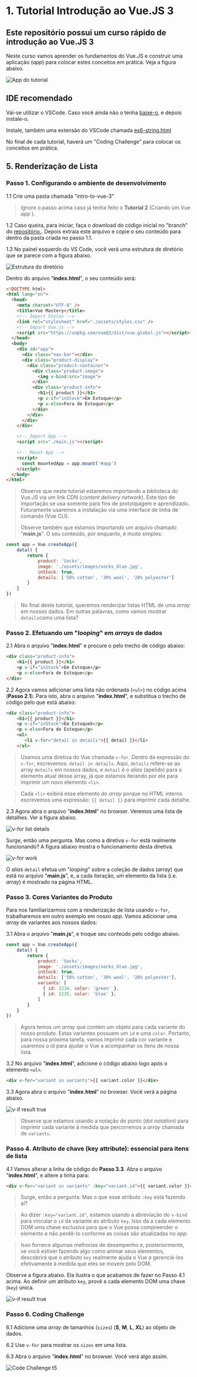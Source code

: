 # **1. Tutorial Introdução ao Vue.JS 3**

## **Este repositório possui um curso rápido de introdução ao Vue.JS 3**

Neste curso vamos aprender os fundamentos do Vue.JS e construir uma aplicação (_app_) para colocar estes conceitos em prática. Veja a figura abaixo.

![App do tutorial](img_readme/imagem_aplicativo_vue.png)

## **IDE recomendado**

Vai-se utilizar o VSCode. Caso você ainda não o tenha [baixe-o](https://code.visualstudio.com/download), e depois instale-o.

Instale, também uma extensão do VSCode chamada [es6-string.html](https://marketplace.visualstudio.com/items?itemName=Tobermory.es6-string-html)

No final de cada tutorial, haverá um "Coding Challenge" para colocar os conceitos em prática.

## **5. Renderização de Lista**

### **Passo 1. Configurando o ambiente de desenvolvimento**

1.1 Crie uma pasta chamada "intro-to-vue-3"

>Ignore o passo acima caso já tenha feito o **Tutorial 2** (Criando um Vue _app_ ).

1.2 Caso queira, para iniciar, faça o download do código inicial no "branch" do [repositório.](https://github.com/csp1po/intro_vue_3/tree/t5-start). Depois extraia este arquivo e copie o seu conteúdo para dentro da pasta criada no passo 1.1.

1.3 No painel esquerdo do VS Code, você verá uma estrutura de diretório que se parece com a figura abaixo.

![Estrutura do diretório](img_readme/estrutura_diretorio_vue.jpg)

Dentro do arquivo "**index.html**", o seu conteúdo será:

```html
<!DOCTYPE html>
<html lang="en">
  <head>
    <meta charset="UTF-8" />
    <title>Vue Mastery</title>
    <!-- Import Styles -->
    <link rel="stylesheet" href="./assets/styles.css" />
    <!-- Import Vue.js -->
    <script src="https://unpkg.com/vue@3/dist/vue.global.js"></script>
  </head>
  <body>
    <div id="app">
      <div class="nav-bar"></div>
      <div class="product-display">
        <div class="product-container">
          <div class="product-image">
            <img v-bind:src="image">
          </div>
          <div class="product-info">
            <h1>{{ product }}</h1>
            <p v-if="inStock">Em Estoque</p>
            <p v-else>Fora de Estoque</p>
          </div>
        </div>
      </div>
    </div>

    <!-- Import App -->
    <script src="./main.js"></script>

    <!-- Mount App -->
    <script>
      const mountedApp = app.mount('#app')
    </script>
  </body>
</html>
```

> Observe que neste tutorial estaremos importando a biblioteca do Vue.JS via um link CDN (_content delivery network_). Este tipo de importação se usa somente para fins de prototipagem e aprendizado. Futuramente usaremos a instalação via uma interface de linha de comando (Vue CLI).
>
>Observe também que estamos importando um arquivo chamado "**main.js**". O seu conteúdo, por enquanto, é muito simples:

```javascript
const app = Vue.createApp({
    data() {
        return {
            product: 'Socks',
            image: './assets/images/socks_blue.jpg',
            inStock: true,
            details: ['50% cotton', '30% wool', '20% polyester']
        }
    }
})
```

>No final deste tutorial, queremos renderizar listas HTML de uma _array_ em nossos dados. Em outras palavras, como vamos mostrar ``details``como uma lista?


### **Passo 2. Efetuando um "*looping*" em _arrays_ de dados**

2.1 Abra o arquivo "**index.html**" e procure o pelo trecho de código abaixo:

```html
<div class="product-info">
    <h1>{{ product }}</h1>
    <p v-if="inStock">Em Estoque</p>
    <p v-else>Fora de Estoque</p>
</div>
```

2.2 Agora vamos adicionar uma lista não ordenada (``<ul>``) no código acima (**Passo 2.1**). Para isto, abra o arquivo "**index.html**", e substitua o trecho de código pelo que está abaixo:

```html
<div class="product-info">
    <h1>{{ product }}</h1>
    <p v-if="inStock">Em Estoquek</p>
    <p v-else>Fora de Estoque</p>
    <ul>
       <li v-for="detail in details">{{ detail }}</li>
    </ul>
```

>Usamos uma diretiva do Vue chamada ``v-for``. Dentro da expressão do ``v-for``, escrevemos: ``detail in details``. Aqui, ``details`` refere-se ao array ``details`` em nossos dados, e ``detail`` é o _alias_ (apelido) para o elemento atual desse array, já que estamos iterando por ele para imprimir um novo elemento ``<li>``.

>Cada ``<li>`` exibirá esse elemento do _array_ porque no HTML interno escrevemos uma expressão: ``{{ detail }}`` para imprimir cada detalhe.  

2.3 Agora abra o arquivo "**index.html**" no browser. Veremos uma lista de detalhes. Ver a figura abaixo.

![v-for list details](img_readme/v-for_directive_list_details.png)

Surge, então uma pergunta. Mas como a diretiva ``v-for`` está realmente funcionando? A figura abaixo mostra o funcionamento desta diretiva.

![v-for work](img_readme/v-for_work.png)

O _alias_ ``detail`` efetua um "_looping_" sobre a coleção de dados (_array_) que está no arquivo "**main.js**", e, a cada iteração, um elemento da lista (i.e. _array_) é mostrado na página HTML.



### **Passo 3. Cores Variantes do Produto**

Para nos familiarizarmos com a renderização de lista usando ``v-for``, trabalharemos em outro exemplo em nosso _app_. Vamos adicionar uma _array_ de variantes aos nossos dados:

3.1  Abra o arquivo "**main.js**", e troque seu conteúdo pelo código abaixo.

```javascript
const app = Vue.createApp({
    data() {
        return {
            product: 'Socks',
            image: './assets/images/socks_blue.jpg',
            inStock: true,
            details: ['50% cotton', '30% wool', '20% polyester'],
            variants: [
              { id: 2234, color: 'green' },
              { id: 2235, color: 'blue' },
            ]
        }
    }
})
```

>Agora temos um _array_ que contém um objeto para cada variante do nosso produto. Estas variantes possuem um ``id`` e uma ``color``. Portanto, para nossa próxima tarefa, vamos imprimir cada cor variante e usaremos o id para ajudar o Vue a acompanhar os itens de nossa lista.

3.2 No arquivo "**index.html**", adicione o código abaixo logo após o elemento ``<ul>``.

```html
<div v-for="variant in variants">{{ variant.color }}</div>
```

3.3 Agora abra o arquivo "**index.html**" no browser. Você verá a página abaixo.

![v-if result true](img_readme/v-for_directive_list_variants_1.png)

>Observe que estamos usando a notação de ponto (_dot notation_) para imprimir cada variante à medida que percorremos a _array_ chamada de ``variants``.


### **Passo 4. Atributo de chave (key attribute): essencial para itens de lista**

4.1 Vamos alterar a linha de código do **Passo 3.3**. Abra o arquivo "**index.html**", e altere a linha para:

```html
<div v-for="variant in variants" :key="variant.id">{{ variant.color }}</div>
```
>Surge, então a pergunta: Mas o que esse atributo ``:key`` está fazendo aí?

>Ao dizer ``:key="variant.id"``, estamos usando a abreviação do ``v-bind`` para vincular o ``id`` da variante ao atributo ``key``. Isso dá a cada elemento DOM uma chave exclusiva para que o Vue possa compreender o elemento e não perdê-lo conforme as coisas são atualizadas no _app_.

>Isso fornece algumas melhorias de desempenho e, posteriormente, se você estiver fazendo algo como animar seus elementos, descobrirá que o atributo ``key`` realmente ajuda o Vue a gerenciá-los efetivamente à medida que eles se movem pelo DOM.

Observe a figura abaixo. Ela ilustra o que acabamos de fazer no Passo 4.1 acima. Ao definir um atributo ``key``, provê a cada elemento DOM uma chave (``key``) única.

![v-if result true](img_readme/v-for_setting_key_attribute.png)


### **Passo 6. Coding Challenge**

6.1 Adicione uma _array_ de tamanhos (``sizes``) (**S**, **M**, **L**, **XL**) ao objeto de dados.


6.2 Use ``v-for`` para mostrar os ``sizes`` em uma lista.


6.3 Abra o arquivo "**index.html**" no browser. Você verá algo assim.

![Code Challenge t5](img_readme/code_challenge_t5.png)


